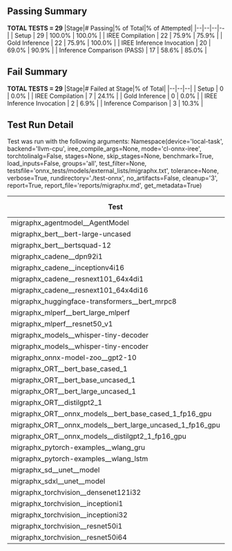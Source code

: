 ## Passing Summary

**TOTAL TESTS = 29**
|Stage|# Passing|% of Total|% of Attempted|
|--|--|--|--|
| Setup | 29 | 100.0% | 100.0% |
| IREE Compilation | 22 | 75.9% | 75.9% |
| Gold Inference | 22 | 75.9% | 100.0% |
| IREE Inference Invocation | 20 | 69.0% | 90.9% |
| Inference Comparison (PASS) | 17 | 58.6% | 85.0% |
## Fail Summary

**TOTAL TESTS = 29**
|Stage|# Failed at Stage|% of Total|
|--|--|--|
| Setup | 0 | 0.0% |
| IREE Compilation | 7 | 24.1% |
| Gold Inference | 0 | 0.0% |
| IREE Inference Invocation | 2 | 6.9% |
| Inference Comparison | 3 | 10.3% |
## Test Run Detail
Test was run with the following arguments:
Namespace(device='local-task', backend='llvm-cpu', iree_compile_args=None, mode='cl-onnx-iree', torchtolinalg=False, stages=None, skip_stages=None, benchmark=True, load_inputs=False, groups='all', test_filter=None, testsfile='onnx_tests/models/external_lists/migraphx.txt', tolerance=None, verbose=True, rundirectory='./test-onnx', no_artifacts=False, cleanup='3', report=True, report_file='reports/migraphx.md', get_metadata=True)

| Test | Exit Status | Mean Benchmark Time (ms) | Notes |
|--|--|--|--|
| migraphx_agentmodel__AgentModel | compilation | None | |
| migraphx_bert__bert-large-uncased | compilation | None | |
| migraphx_bert__bertsquad-12 | compilation | None | |
| migraphx_cadene__dpn92i1 | PASS | 182.4741391465068 | |
| migraphx_cadene__inceptionv4i16 | PASS | 6402.260230233272 | |
| migraphx_cadene__resnext101_64x4di1 | PASS | 328.4897512445847 | |
| migraphx_cadene__resnext101_64x4di16 | PASS | 5075.202199319998 | |
| migraphx_huggingface-transformers__bert_mrpc8 | PASS | 455.58198479314643 | |
| migraphx_mlperf__bert_large_mlperf | Numerics | 473.75677277644473 | |
| migraphx_mlperf__resnet50_v1 | PASS | 88.14102387987077 | |
| migraphx_models__whisper-tiny-decoder | PASS | 32.29222381769707 | |
| migraphx_models__whisper-tiny-encoder | compilation | None | |
| migraphx_onnx-model-zoo__gpt2-10 | compilation | None | |
| migraphx_ORT__bert_base_cased_1 | PASS | 87.41852747542517 | |
| migraphx_ORT__bert_base_uncased_1 | PASS | 84.09717439540795 | |
| migraphx_ORT__bert_large_uncased_1 | PASS | 248.32945751647154 | |
| migraphx_ORT__distilgpt2_1 | compiled_inference | None | |
| migraphx_ORT__onnx_models__bert_base_cased_1_fp16_gpu | Numerics | 84.63499902023209 | |
| migraphx_ORT__onnx_models__bert_large_uncased_1_fp16_gpu | Numerics | 284.34390388429165 | |
| migraphx_ORT__onnx_models__distilgpt2_1_fp16_gpu | compiled_inference | None | |
| migraphx_pytorch-examples__wlang_gru | PASS | 48.92135167287455 | |
| migraphx_pytorch-examples__wlang_lstm | PASS | 8.075125313313432 | |
| migraphx_sd__unet__model | import_model | None | |
| migraphx_sdxl__unet__model | import_model | None | |
| migraphx_torchvision__densenet121i32 | PASS | 1321.8129333108664 | |
| migraphx_torchvision__inceptioni1 | PASS | 352.15011176963645 | |
| migraphx_torchvision__inceptioni32 | PASS | 6105.090439940493 | |
| migraphx_torchvision__resnet50i1 | PASS | 88.50426133722067 | |
| migraphx_torchvision__resnet50i64 | PASS | 5212.9881748308735 | |
